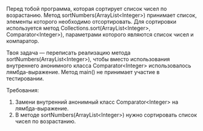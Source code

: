 
Перед тобой программа, которая сортирует список чисел по возрастанию.
Метод sortNumbers(ArrayList&lt;Integer&gt;) принимает список, элементы которого необходимо отсортировать.
Для сортировки используется метод Collections.sort(ArrayList&lt;Integer&gt;, Comparator&lt;Integer&gt;), параметрами
которого являются список чисел и компаратор.

Твоя задача &mdash; переписать реализацию метода sortNumbers(ArrayList&lt;Integer&gt;), чтобы вместо использования внутреннего
анонимного класса Comparator&lt;Integer&gt; использовалось лямбда-выражение.
Метод main() не принимает участие в тестировании.


Требования:
1.	Замени внутренний анонимный класс Comparator&lt;Integer&gt; на лямбда-выражение.
2.	В методе sortNumbers(ArrayList&lt;Integer&gt;) нужно сортировать список чисел по возрастанию.


